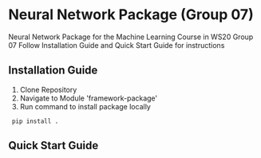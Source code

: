 # Neural Network Package (Group 07)

Neural Network Package for the Machine Learning Course in WS20 Group 07
Follow Installation Guide and Quick Start Guide for instructions

## Installation Guide

1. Clone Repository
2. Navigate to Module 'framework-package'
3. Run command to install package locally

` pip install .`

## Quick Start Guide
